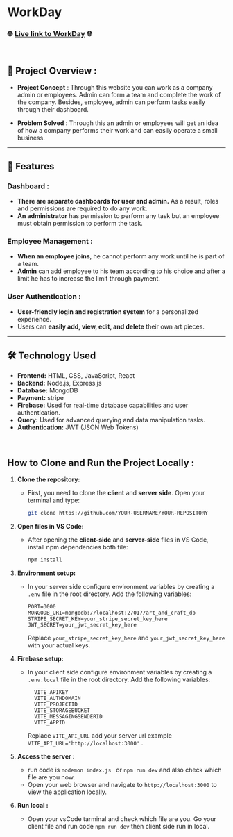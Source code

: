 # WorkDay

### 🌐 [Live link to WorkDay](https://assignment-12-80ff0.web.app) 🌐


<br/>

## 📜 Project Overview :

- **Project Concept** : Through this website you can work as a company admin or employees.  Admin can form a team and complete the work of the company. Besides, employee, admin can perform tasks easily through their dashboard.

- **Problem Solved** : Through this an admin or employees will get an idea of ​​how a company performs their work and can easily operate a small business.


---

## 🌟 Features

### Dashboard :
- **There are separate dashboards for user and admin.** As a result, roles and permissions are required to do any work.
- **An administrator** has permission to perform any task but an employee must obtain permission to perform the task.

### Employee Management :
- **When an employee joins**, he cannot perform any work until he is part of a team.
- **Admin** can add employee to his team according to his choice and after a limit he has to increase the limit through payment.

### User Authentication :
- **User-friendly login and registration system** for a personalized experience.
- Users can **easily add, view, edit, and delete** their own art pieces.

---


## 🛠 Technology Used

- **Frontend:** HTML, CSS, JavaScript, React
- **Backend:** Node.js, Express.js
- **Database:** MongoDB
- **Payment:** stripe
- **Firebase:** Used for real-time database capabilities and user authentication.
- **Query:** Used for advanced querying and data manipulation tasks.
- **Authentication:** JWT (JSON Web Tokens)
<br/>

## How to Clone and Run the Project Locally : 
1. **Clone the repository:**
   - First, you need to clone the **client** and **server side**. Open your terminal and type:
     ```bash
     git clone https://github.com/YOUR-USERNAME/YOUR-REPOSITORY
     ```
2. **Open files in VS Code:**
   - After opening the **client-side** and **server-side** files in VS Code, install npm dependencies both file:
     ```bash
     npm install
     ```
3. **Environment setup:**
   - In your server side configure environment variables by creating a `.env` file in the root directory. Add the following variables:
     ```plaintext
     PORT=3000
     MONGODB_URI=mongodb://localhost:27017/art_and_craft_db
     STRIPE_SECRET_KEY=your_stripe_secret_key_here
     JWT_SECRET=your_jwt_secret_key_here
     ```
     Replace `your_stripe_secret_key_here` and `your_jwt_secret_key_here` with your actual keys.

4. **Firebase setup:**
   - In your client side configure environment variables by creating a `.env.local` file in the root directory. Add the following variables:
     ```plaintext
       VITE_APIKEY
       VITE_AUTHDOMAIN
       VITE_PROJECTID
       VITE_STORAGEBUCKET
       VITE_MESSAGINGSENDERID
       VITE_APPID
     ```
     Replace `VITE_API_URL` add your server url example `VITE_API_URL='http://localhost:3000'` .

5. **Access the server :**
   - run code is `nodemon index.js ` or `npm run dev` and also check which file are you now. 
   - Open your web browser and navigate to `http://localhost:3000` to view the application locally.

7. **Run local :**
   - Open your vsCode tarminal and check which file are you. Go your client file and run code `npm run dev` then client side run in local.


